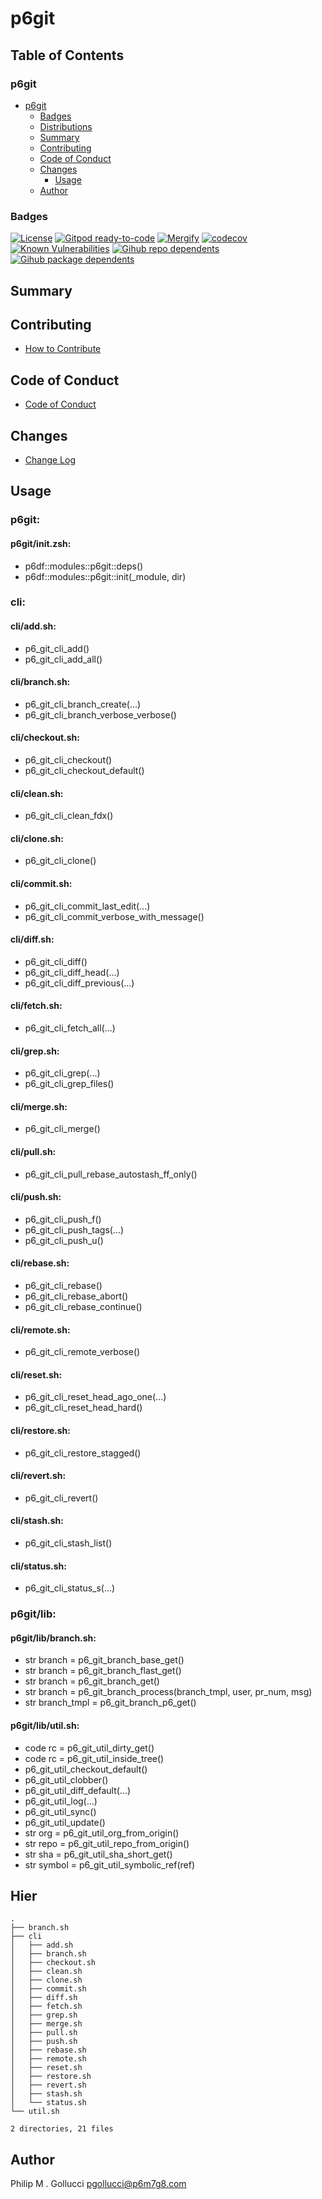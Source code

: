 # p6git

## Table of Contents


### p6git
- [p6git](#p6git)
  - [Badges](#badges)
  - [Distributions](#distributions)
  - [Summary](#summary)
  - [Contributing](#contributing)
  - [Code of Conduct](#code-of-conduct)
  - [Changes](#changes)
    - [Usage](#usage)
  - [Author](#author)

### Badges

[![License](https://img.shields.io/badge/License-Apache%202.0-yellowgreen.svg)](https://opensource.org/licenses/Apache-2.0)
[![Gitpod ready-to-code](https://img.shields.io/badge/Gitpod-ready--to--code-blue?logo=gitpod)](https://gitpod.io/#https://github.com/p6m7g8/p6git)
[![Mergify](https://img.shields.io/endpoint.svg?url=https://gh.mergify.io/badges/p6m7g8/p6git/&style=flat)](https://mergify.io)
[![codecov](https://codecov.io/gh/p6m7g8/p6git/branch/master/graph/badge.svg?token=14Yj1fZbew)](https://codecov.io/gh/p6m7g8/p6git)
[![Known Vulnerabilities](https://snyk.io/test/github/p6m7g8/p6git/badge.svg?targetFile=package.json)](https://snyk.io/test/github/p6m7g8/p6git?targetFile=package.json)
[![Gihub repo dependents](https://badgen.net/github/dependents-repo/p6m7g8/p6git)](https://github.com/p6m7g8/p6git/network/dependents?dependent_type=REPOSITORY)
[![Gihub package dependents](https://badgen.net/github/dependents-pkg/p6m7g8/p6git)](https://github.com/p6m7g8/p6git/network/dependents?dependent_type=PACKAGE)

## Summary

## Contributing

- [How to Contribute](CONTRIBUTING.md)

## Code of Conduct

- [Code of Conduct](https://github.com/p6m7g8/.github/blob/master/CODE_OF_CONDUCT.md)

## Changes

- [Change Log](CHANGELOG.md)

## Usage

### p6git:

#### p6git/init.zsh:

- p6df::modules::p6git::deps()
- p6df::modules::p6git::init(_module, dir)


### cli:

#### cli/add.sh:

- p6_git_cli_add()
- p6_git_cli_add_all()

#### cli/branch.sh:

- p6_git_cli_branch_create(...)
- p6_git_cli_branch_verbose_verbose()

#### cli/checkout.sh:

- p6_git_cli_checkout()
- p6_git_cli_checkout_default()

#### cli/clean.sh:

- p6_git_cli_clean_fdx()

#### cli/clone.sh:

- p6_git_cli_clone()

#### cli/commit.sh:

- p6_git_cli_commit_last_edit(...)
- p6_git_cli_commit_verbose_with_message()

#### cli/diff.sh:

- p6_git_cli_diff()
- p6_git_cli_diff_head(...)
- p6_git_cli_diff_previous(...)

#### cli/fetch.sh:

- p6_git_cli_fetch_all(...)

#### cli/grep.sh:

- p6_git_cli_grep(...)
- p6_git_cli_grep_files()

#### cli/merge.sh:

- p6_git_cli_merge()

#### cli/pull.sh:

- p6_git_cli_pull_rebase_autostash_ff_only()

#### cli/push.sh:

- p6_git_cli_push_f()
- p6_git_cli_push_tags(...)
- p6_git_cli_push_u()

#### cli/rebase.sh:

- p6_git_cli_rebase()
- p6_git_cli_rebase_abort()
- p6_git_cli_rebase_continue()

#### cli/remote.sh:

- p6_git_cli_remote_verbose()

#### cli/reset.sh:

- p6_git_cli_reset_head_ago_one(...)
- p6_git_cli_reset_head_hard()

#### cli/restore.sh:

- p6_git_cli_restore_stagged()

#### cli/revert.sh:

- p6_git_cli_revert()

#### cli/stash.sh:

- p6_git_cli_stash_list()

#### cli/status.sh:

- p6_git_cli_status_s(...)


### p6git/lib:

#### p6git/lib/branch.sh:

- str branch = p6_git_branch_base_get()
- str branch = p6_git_branch_flast_get()
- str branch = p6_git_branch_get()
- str branch = p6_git_branch_process(branch_tmpl, user, pr_num, msg)
- str branch_tmpl = p6_git_branch_p6_get()

#### p6git/lib/util.sh:

- code rc = p6_git_util_dirty_get()
- code rc = p6_git_util_inside_tree()
- p6_git_util_checkout_default()
- p6_git_util_clobber()
- p6_git_util_diff_default(...)
- p6_git_util_log(...)
- p6_git_util_sync()
- p6_git_util_update()
- str org = p6_git_util_org_from_origin()
- str repo = p6_git_util_repo_from_origin()
- str sha = p6_git_util_sha_short_get()
- str symbol = p6_git_util_symbolic_ref(ref)



## Hier
```text
.
├── branch.sh
├── cli
│   ├── add.sh
│   ├── branch.sh
│   ├── checkout.sh
│   ├── clean.sh
│   ├── clone.sh
│   ├── commit.sh
│   ├── diff.sh
│   ├── fetch.sh
│   ├── grep.sh
│   ├── merge.sh
│   ├── pull.sh
│   ├── push.sh
│   ├── rebase.sh
│   ├── remote.sh
│   ├── reset.sh
│   ├── restore.sh
│   ├── revert.sh
│   ├── stash.sh
│   └── status.sh
└── util.sh

2 directories, 21 files
```
## Author

Philip M . Gollucci <pgollucci@p6m7g8.com>
